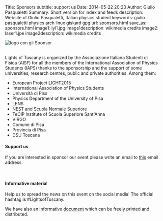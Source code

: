 Title: Sponsors
subtitle: support us
Date: 2014-05-22 20:23
Author: Giulio Pasqualetti
Summary: Short version for index and feeds
description: Website of Giulio Pasqualetti, Italian physics student
keywords: giulio pasqualetti physics arch linux giskard gpg
url: sponsors.html
save_as: sponsors.html
image1: iyl1.jpg
image1description: wikimedia credits
image2: laser1.jpe
image2description: wikimedia credits

<div class="valign-wrapper"> 
<img id="sponsor-logo" class="valign materialboxed" alt="logo con gli Sponsor" src="{filename}/images/sponsors/sponsors.png"> 
</div> 
<br>
<div class="section">
  <p>Lights of Tuscany is organized by the Associazione Italiana Studenti di Fisica (AISF) for all the members of the International Association of Physics Students (IAPS) thanks to the sponsorship and the support of some universities, research centres, public and private authorities. Among them:</p>
  <ul class="collection">
    <li class="collection-item">European Project LIGHT2015</li>
    <li class="collection-item">International Association of Physics Students</li>
    <li class="collection-item">Università di Pisa</li>
    <li class="collection-item">Physics Department of the University of Pisa</li>
    <li class="collection-item">LENS</li>
    <li class="collection-item">NEST and Scuola Normale Superiore</li>
    <li class="collection-item">TeCIP Institute of Scuola Superiore Sant'Anna</li>
    <li class="collection-item">VIRGO</li>
    <li class="collection-item">Comune di Pisa</li>
    <li class="collection-item">Provincia di Pisa</li>
    <li class="collection-item">DSU Toscana</li>
  </ul>
</div>
<div class="section">
  <div class="row">
    <div class="col s12">
      <h4>Support us</h4>
      <p>If you are interested in sponsor our event please write an email to <a class="orange-text" href="mailto:lightsoftuscany@ai-sf.it">this</a> email address.</p>
    </div><br>
  </div>
</div>
<div class="section">
  <div class="row">
    <div class="col s12">
      <h4>Informative material</h4>
      <p>Help us to spread the news on this event on the social media! The official hashtag is #LightsofTuscany.</p>
      <p>We have also an informative <a class="orange-text" href="{filename}/files/document.pdf">document</a> which can be freely printed and distributed.</p>
    </div><br>
  </div>
</div>
